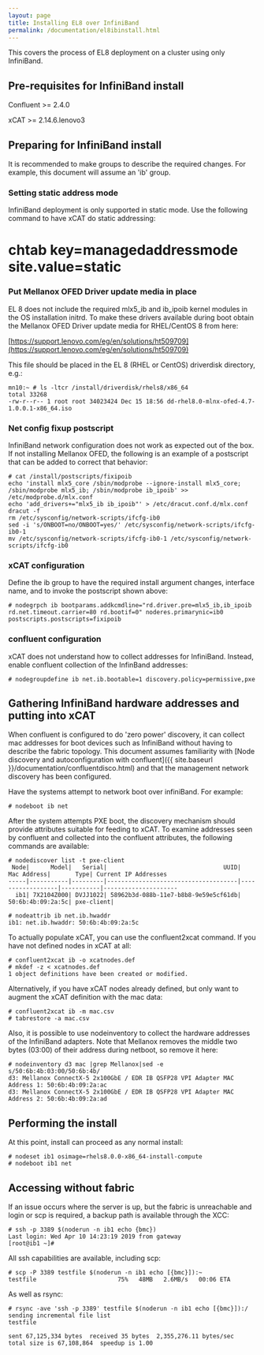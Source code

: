 ```yaml
---
layout: page
title: Installing EL8 over InfiniBand
permalink: /documentation/el8ibinstall.html
---
```


This covers the process of EL8 deployment on a cluster using only InfiniBand.

## Pre-requisites for InfiniBand install

Confluent >= 2.4.0

xCAT >= 2.14.6.lenovo3

## Preparing for InfiniBand install

It is recommended to make groups to describe the required changes.  For example, this
document will assume an 'ib' group.

### Setting static address mode

InfiniBand deployment is only supported in static mode.  Use the following command to have xCAT do static addressing:

   # chtab key=managedaddressmode site.value=static

### Put Mellanox OFED Driver update media in place

EL 8 does not include the required mlx5_ib and ib_ipoib kernel modules in the OS installation initrd.  To make these drivers available during boot obtain the Mellanox OFED Driver update media for RHEL/CentOS 8 from here:

[https://support.lenovo.com/eg/en/solutions/ht509709](https://support.lenovo.com/eg/en/solutions/ht509709)

This file should be placed in the EL 8 (RHEL or CentOS) driverdisk directory, e.g.:

    mn10:~ # ls -ltcr /install/driverdisk/rhels8/x86_64
    total 33268
    -rw-r--r-- 1 root root 34023424 Dec 15 18:56 dd-rhel8.0-mlnx-ofed-4.7-1.0.0.1-x86_64.iso

### Net config fixup postscript

InfiniBand network configuration does not work as expected out of the box.  If not installing Mellanox OFED, the following is an example of a
postscript that can be added to correct that behavior:

    # cat /install/postscripts/fixipoib
    echo 'install mlx5_core /sbin/modprobe --ignore-install mlx5_core; /sbin/modprobe mlx5_ib; /sbin/modprobe ib_ipoib' >> /etc/modprobe.d/mlx.conf
    echo 'add_drivers+="mlx5_ib ib_ipoib"' > /etc/dracut.conf.d/mlx.conf
    dracut -f
    rm /etc/sysconfig/network-scripts/ifcfg-ib0
    sed -i 's/ONBOOT=no/ONBOOT=yes/' /etc/sysconfig/network-scripts/ifcfg-ib0-1
    mv /etc/sysconfig/network-scripts/ifcfg-ib0-1 /etc/sysconfig/network-scripts/ifcfg-ib0

### xCAT configuration

Define the ib group to have the required install argument changes, interface name, and to invoke
the postscript shown above:

    # nodegrpch ib bootparams.addkcmdline="rd.driver.pre=mlx5_ib,ib_ipoib rd.net.timeout.carrier=80 rd.bootif=0" noderes.primarynic=ib0 postscripts.postscripts=fixipoib

### confluent configuration

xCAT does not understand how to collect addresses for InfiniBand.  Instead, enable confluent collection of the
InfinBand addresses:

    # nodegroupdefine ib net.ib.bootable=1 discovery.policy=permissive,pxe

## Gathering InfiniBand hardware addresses and putting into xCAT

When confluent is configured to do 'zero power' discovery, it can collect mac addresses for boot devices
such as InfiniBand without having to describe the fabric topology.  This document assumes familiarity with [Node discovery and autoconfiguration with confluent]({{ site.baseurl }}/documentation/confluentdisco.html) and that the management network discovery has been configured.

Have the systems attempt to network boot over infiniBand.  For example:

    # nodeboot ib net

After the system attempts PXE boot, the discovery mechanism should provide attributes suitable for feeding to xCAT.  To examine
addresses seen by confluent and collected into the confluent attributes, the following commands are available:
```
# nodediscover list -t pxe-client
 Node|      Model|   Serial|                                 UUID|       Mac Address|       Type| Current IP Addresses
-----|-----------|---------|-------------------------------------|------------------|-----------|---------------------
  ib1| 7X2104Z000| DVJJ1022| 58962b3d-088b-11e7-b8b8-9e59e5cf61db| 50:6b:4b:09:2a:5c| pxe-client|                     
```

    # nodeattrib ib net.ib.hwaddr
    ib1: net.ib.hwaddr: 50:6b:4b:09:2a:5c

To actually populate xCAT, you can use the confluent2xcat command.  If you have not defined nodes in xCAT at all:

    # confluent2xcat ib -o xcatnodes.def
    # mkdef -z < xcatnodes.def
    1 object definitions have been created or modified.

Alternatively, if you have xCAT nodes already defined, but only want to augment the xCAT definition with the mac data:

    # confluent2xcat ib -m mac.csv
    # tabrestore -a mac.csv

Also, it is possible to use nodeinventory to collect the hardware addresses of the InfiniBand adapters.  Note that Mellanox removes the middle two bytes (03:00) of their address during netboot, so remove it here:

    # nodeinventory d3 mac |grep Mellanox|sed -e s/50:6b:4b:03:00/50:6b:4b/
    d3: Mellanox ConnectX-5 2x100GbE / EDR IB QSFP28 VPI Adapter MAC Address 1: 50:6b:4b:09:2a:ac
    d3: Mellanox ConnectX-5 2x100GbE / EDR IB QSFP28 VPI Adapter MAC Address 2: 50:6b:4b:09:2a:ad


## Performing the install

At this point, install can proceed as any normal install:

    # nodeset ib1 osimage=rhels8.0.0-x86_64-install-compute
    # nodeboot ib1 net

## Accessing without fabric

If an issue occurs where the server is up, but the fabric is unreachable and login or scp is required,
a backup path is available through the XCC:

    # ssh -p 3389 $(noderun -n ib1 echo {bmc})
    Last login: Wed Apr 10 14:23:19 2019 from gateway
    [root@ib1 ~]# 

All ssh capabilities are available, including scp:

    # scp -P 3389 testfile $(noderun -n ib1 echo [{bmc}]):~
    testfile                       75%   48MB   2.6MB/s   00:06 ETA


As well as rsync:

    # rsync -ave 'ssh -p 3389' testfile $(noderun -n ib1 echo [{bmc}]):/
    sending incremental file list
    testfile
    
    sent 67,125,334 bytes  received 35 bytes  2,355,276.11 bytes/sec
    total size is 67,108,864  speedup is 1.00

